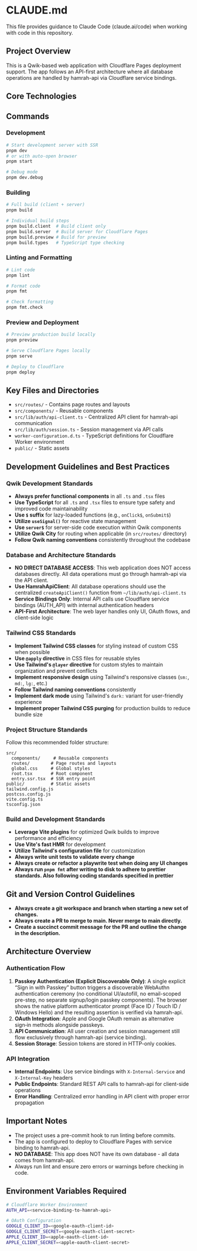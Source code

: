 # CLAUDE.md

This file provides guidance to Claude Code (claude.ai/code) when working with code in this repository.

## Project Overview

This is a Qwik-based web application with Cloudflare Pages deployment support. The app follows an API-first architecture where all database operations are handled by hamrah-api via Cloudflare service bindings.

## Core Technologies

## Commands

### Development

```bash
# Start development server with SSR
pnpm dev
# or with auto-open browser
pnpm start

# Debug mode
pnpm dev.debug
```

### Building

```bash
# Full build (client + server)
pnpm build

# Individual build steps
pnpm build.client  # Build client only
pnpm build.server  # Build server for Cloudflare Pages
pnpm build.preview # Build for preview
pnpm build.types   # TypeScript type checking
```

### Linting and Formatting

```bash
# Lint code
pnpm lint

# Format code
pnpm fmt

# Check formatting
pnpm fmt.check
```

### Preview and Deployment

```bash
# Preview production build locally
pnpm preview

# Serve Cloudflare Pages locally
pnpm serve

# Deploy to Cloudflare
pnpm deploy
```

## Key Files and Directories

- `src/routes/` - Contains page routes and layouts
- `src/components/` - Reusable components
- `src/lib/auth/api-client.ts` - Centralized API client for hamrah-api communication
- `src/lib/auth/session.ts` - Session management via API calls
- `worker-configuration.d.ts` - TypeScript definitions for Cloudflare Worker environment
- `public/` - Static assets

## Development Guidelines and Best Practices

### Qwik Development Standards

- **Always prefer functional components** in all `.ts` and `.tsx` files
- **Use TypeScript** for all `.ts` and `.tsx` files to ensure type safety and improved code maintainability
- **Use `$` suffix** for lazy-loaded functions (e.g., `onClick$`, `onSubmit$`)
- **Utilize `useSignal()`** for reactive state management
- **Use `server$`** for server-side code execution within Qwik components
- **Utilize Qwik City** for routing when applicable (in `src/routes/` directory)
- **Follow Qwik naming conventions** consistently throughout the codebase

### Database and Architecture Standards

- **NO DIRECT DATABASE ACCESS**: This web application does NOT access databases directly. All data operations must go through hamrah-api via the API client.
- **Use HamrahApiClient**: All database operations should use the centralized `createApiClient()` function from `~/lib/auth/api-client.ts`
- **Service Bindings Only**: Internal API calls use Cloudflare service bindings (AUTH_API) with internal authentication headers
- **API-First Architecture**: The web layer handles only UI, OAuth flows, and client-side logic

### Tailwind CSS Standards

- **Implement Tailwind CSS classes** for styling instead of custom CSS when possible
- **Use `@apply` directive** in CSS files for reusable styles
- **Use Tailwind's `@layer` directive** for custom styles to maintain organization and prevent conflicts
- **Implement responsive design** using Tailwind's responsive classes (`sm:`, `md:`, `lg:`, etc.)
- **Follow Tailwind naming conventions** consistently
- **Implement dark mode** using Tailwind's `dark:` variant for user-friendly experience
- **Implement proper Tailwind CSS purging** for production builds to reduce bundle size

### Project Structure Standards

Follow this recommended folder structure:

```
src/
  components/     # Reusable components
  routes/        # Page routes and layouts
  global.css     # Global styles
  root.tsx       # Root component
  entry.ssr.tsx  # SSR entry point
public/          # Static assets
tailwind.config.js
postcss.config.js
vite.config.ts
tsconfig.json
```

### Build and Development Standards

- **Leverage Vite plugins** for optimized Qwik builds to improve performance and efficiency
- **Use Vite's fast HMR** for development
- **Utilize Tailwind's configuration file** for customization
- **Always write unit tests to validate every change**
- **Always create or refactor a playwrite test when doing any UI changes**
- **Always run `pnpm fmt` after writing to disk to adhere to prettier standards. Also following coding standards specified in prettier**

## Git and Version Control Guidelines

- **Always create a git workspace and branch when starting a new set of changes.**
- **Always create a PR to merge to main. Never merge to main directly.**
- **Create a succinct commit message for the PR and outline the change in the description.**

## Architecture Overview

### Authentication Flow

1. **Passkey Authentication (Explicit Discoverable Only)**: A single explicit “Sign in with Passkey” button triggers a discoverable WebAuthn authentication ceremony (no conditional UI/autofill, no email-scoped pre-step, no separate signup/login passkey components). The browser shows the native platform authenticator prompt (Face ID / Touch ID / Windows Hello) and the resulting assertion is verified via hamrah-api.
2. **OAuth Integration**: Apple and Google OAuth remain as alternative sign‑in methods alongside passkeys.
3. **API Communication**: All user creation and session management still flow exclusively through hamrah-api (service binding).
4. **Session Storage**: Session tokens are stored in HTTP-only cookies.

### API Integration

- **Internal Endpoints**: Use service bindings with `X-Internal-Service` and `X-Internal-Key` headers
- **Public Endpoints**: Standard REST API calls to hamrah-api for client-side operations
- **Error Handling**: Centralized error handling in API client with proper error propagation

## Important Notes

- The project uses a pre-commit hook to run linting before commits.
- The app is configured to deploy to Cloudflare Pages with service binding to hamrah-api.
- **NO DATABASE**: This app does NOT have its own database - all data comes from hamrah-api.
- Always run lint and ensure zero errors or warnings before checking in code.

## Environment Variables Required

```bash
# Cloudflare Worker Environment
AUTH_API=<service-binding-to-hamrah-api>

# OAuth Configuration
GOOGLE_CLIENT_ID=<google-oauth-client-id>
GOOGLE_CLIENT_SECRET=<google-oauth-client-secret>
APPLE_CLIENT_ID=<apple-oauth-client-id>
APPLE_CLIENT_SECRET=<apple-oauth-client-secret>
```

